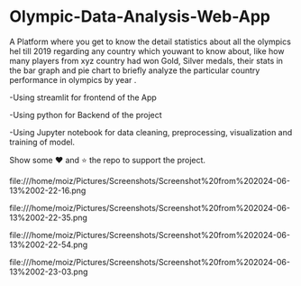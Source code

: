 # Olympic-Data-Analysis-Web-App

A Platform where you get to know the detail statistics about all the olympics hel till 2019 regarding any country which youwant to know about, like how many players from xyz country had won Gold, Silver medals, their stats in the bar graph and pie chart to briefly analyze the particular country performance in olympics by year .

-Using streamlit for frontend of the App

-Using python for Backend of the project

-Using Jupyter notebook for data cleaning, preprocessing, visualization and training of model.


Show some ❤️ and ⭐ the repo to support the project.



file:///home/moiz/Pictures/Screenshots/Screenshot%20from%202024-06-13%2002-22-16.png



file:///home/moiz/Pictures/Screenshots/Screenshot%20from%202024-06-13%2002-22-35.png



file:///home/moiz/Pictures/Screenshots/Screenshot%20from%202024-06-13%2002-22-54.png




file:///home/moiz/Pictures/Screenshots/Screenshot%20from%202024-06-13%2002-23-03.png







